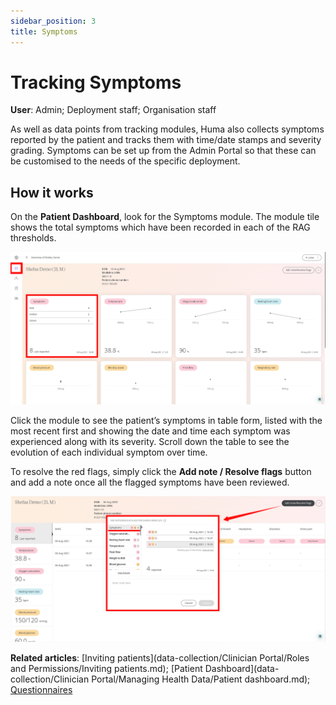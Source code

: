 ```yaml
---
sidebar_position: 3
title: Symptoms
---
```

# Tracking Symptoms
**User**: Admin; Deployment staff; Organisation staff

As well as data points from tracking modules, Huma also collects symptoms reported by the patient and tracks them with time/date stamps and severity grading. Symptoms can be set up from the Admin Portal so that these can be customised to the needs of the specific deployment.
## How it works​
On the **Patient Dashboard**, look for the Symptoms module. The module tile shows the total symptoms which have been recorded in each of the RAG thresholds. 

![Patient Dashboard](./assets/TrackSymptoms01.png)

Click the module to see the patient’s symptoms in table form, listed with the most recent first and showing the date and time each symptom was experienced along with its severity. Scroll down the table to see the evolution of each individual symptom over time.

To resolve the red flags, simply click the **Add note / Resolve flags** button and add a note once all the flagged symptoms have been reviewed.

![Resolve flags](./assets/TrackSymptoms03.png)

**Related articles**: [Inviting patients](data-collection/Clinician Portal/Roles and Permissions/Inviting patients.md); [Patient Dashboard](data-collection/Clinician Portal/Managing Health Data/Patient dashboard.md); [Questionnaires](data-collection/clinician-portal/managing-health-data/questionnaires.md)  
